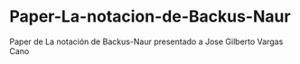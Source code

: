 # Paper-La-notacion-de-Backus-Naur

Paper de La notación de Backus-Naur presentado a Jose Gilberto Vargas Cano
